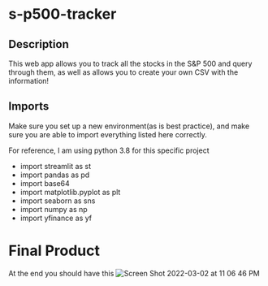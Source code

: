 # s-p500-tracker

## Description
This web app allows you to track all the stocks in the S&P 500 and query through them, as well as allows you to create your own CSV with the information!

## Imports
Make sure you set up a new environment(as is best practice), and make sure you are able to import
everything listed here correctly.

For reference, I am using python 3.8 for this specific project

* import streamlit as st
* import pandas as pd
* import base64
* import matplotlib.pyplot as plt
* import seaborn as sns
* import numpy as np
* import yfinance as yf

# Final Product
At the end you should have this
![Screen Shot 2022-03-02 at 11 06 46 PM](https://user-images.githubusercontent.com/85980757/156494415-0a631209-1191-4cc2-8810-0537e7ee0db0.png)
